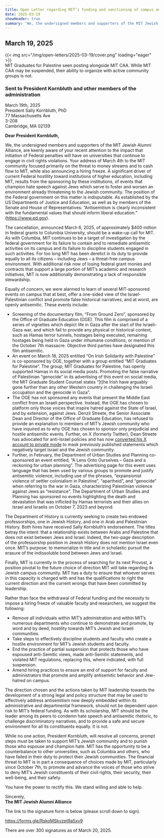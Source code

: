 ```yaml
---
title: Open Letter regarding MIT’s funding and sanctioning of campus antisemitism
date: 2025-03-19
showHeader: true
summary: 'We, the undersigned members and supporters of the MIT Jewish Alumni Alliance, are keenly aware of your recent attention to the impact that initiation of Federal penalties will have on universities that continue to engage in civil rights violations. Your address of March 4th to the MIT community focused primarily on the threat to money streams and to cash flow to MIT, while also announcing a hiring freeze. A significant driver of current Federal hostility toward institutions of higher education, including MIT, results from the sponsoring by these institutions, of events that champion hate speech against Jews which serve to foster and worsen an environment already threatening to the Jewish community. The position of the Federal government on this matter is indisputable. As established by the US Departments of Justice and Education, as well as by members of the Senate and House of Representatives: “Antisemitism is clearly inconsistent with the fundamental values that should inform liberal education.”'
---
```


## March 19, 2025

<div class="image-container">
{{< img src="/img/open-letters/2025-03-19/cover.png" loading="eager" >}}
<div class="image-metadata">
MIT Graduates for Palestine seen posting alongside MIT CAA. While MIT CAA may be suspended, their ability to organize with active community groups is not.
</div>
</div>

### Sent to President Kornbluth and other members of the administration

March 19th, 2025\
President Sally Kornbluth, PhD\
77 Massachusetts Ave\
3-208\
Cambridge, MA 02139

**Dear President Kornbluth,**

We, the undersigned members and supporters of the MIT Jewish Alumni Alliance, are keenly aware of your recent attention to the impact that initiation of Federal penalties will have on universities that continue to engage in civil rights violations. Your address of March 4th to the MIT community focused primarily on the threat to money streams and to cash flow to MIT, while also announcing a hiring freeze. A significant driver of current Federal hostility toward institutions of higher education, including MIT, results from the sponsoring by these institutions, of events that champion hate speech against Jews which serve to foster and worsen an environment already threatening to the Jewish community. The position of the Federal government on this matter is indisputable. As established by the US Departments of Justice and Education, as well as by members of the Senate and House of Representatives: “Antisemitism is clearly inconsistent with the fundamental values that should inform liberal education.”
(https://www.ed.gov).

The cancellation, announced March 6, 2025, of approximately $400 million in federal grants to Columbia University, should be a wake-up call for MIT. As with Columbia, MIT continues to be a target of investigation by the federal government for its failure to contain and to remediate antisemitic activities on its campus and its failure to discipline students engaged in such activities. For too long MIT has been derelict in its duty to provide equally to all its citizens – including Jews – a threat-free campus environment. With additional risk now of losing federal grant monies and contracts that support a large portion of MIT’s academic and research initiatives, MIT is now additionally demonstrating a lack of responsible stewardship.

Equally of concern, we were alarmed to learn of several MIT-sponsored events on campus that at best, offer a one-sided view of the Israel-Palestinian conflict and promote false historical narratives, and at worst, are openly antisemitic. These events include:
- Screening of the documentary film, “From Ground Zero”, sponsored by the Office of Graduate Education (OGE). This film is comprised of a series of vignettes which depict life in Gaza after the start of the Israeli-Gaza war, and which fail to provide any physical or historical context, such as Hamas terror tunnels, hostages being executed, remaining hostages being held in Gaza under inhumane conditions, or mention of the October 7th massacre. Objective third parties have designated this film antisemitic.
- An event on March 18, 2025 entitled “On Irish Solidarity with Palestine” is co-sponsored by OGE, together with a group entitled “MIT Graduates for Palestine”. The group, MIT Graduates for Palestine, has openly supported Hamas in its social media posts. Promoting the false narrative of Palestinian “genocide” in its advertising of this event on social media, the MIT Graduate Student Counsel states “[t]he Irish have arguably gone further than any other Western country in challenging the Israeli occupation and the genocide in Gaza”.
- The OGE has not sponsored any events that present the Middle East conflict from an Israeli perspective. Instead, the OGE has chosen to platform only those voices that inspire hatred against the State of Israel, and by extension, against Jews. Denzil Streete, the Senior Associate Dean and Director of the Office of Graduate Education, has refused to provide an explanation to members of MIT’s Jewish community who have inquired as to why OGE has chosen to sponsor only prejudicial and hostile antisemitic
events. Further, on X (formerly Twitter), Dean Streete has advocated for anti-Israel policies and has now [converted his X account to private mode](https://x.com/denstreete) to mask previously published statements which negatively target Israel and the Jewish community.
- Further, in February, the Department of Urban Studies and Planning co-sponsored an event entitled, “A Lens Onto Ourselves – Gaza and a reckoning for urban planning”. The advertising page for this event uses language that has been used by various groups to promote and justify antisemitic violence, including use of the phrases, “expansionist violence of settler colonialism in Palestine”, “apartheid”, and “genocide” when referring to the war in Gaza, characterizing Palestinian violence against Jews as “resistance”. The Department of Urban Studies and Planning has sponsored no events highlighting the death and devastation that was inflicted by Hamas terrorists and their allies on Israel and Israelis on October 7, 2023 and beyond.

The Department of History is currently seeking to create two endowed professorships, one in Jewish History, and one in Arab and Palestinian History. Both hires have received Sally Kornbluth’s endorsement. The titles betray the intent: that a relationship exists between Arabs and Palestine that does not exist between Jews and Israel. Indeed, the two-page description of
the professorship position in Jewish History does not mention Israel even once. MIT’s purpose: to memorialize in title and in scholastic pursuit the erasure of the indissoluble bond between Jews and Israel.

Finally, MIT is currently in the process of searching for its next Provost, a position pivotal to the future choice of direction MIT will take regarding its Jewish campus community. MIT has a duty to ensure that whoever serves in this capacity is charged with and has the qualifications to right the current direction and the current wrongs that have been committed by leadership.

Rather than face the withdrawal of Federal funding and the necessity to impose a hiring freeze of valuable faculty and researchers, we suggest the following:
- Remove all individuals within MIT’s administration and within MIT’s numerous departments who continue to demonstrate and promote, by word and by deed, hostility towards MIT’s Jewish and Israeli communities.
- Take steps to effectively discipline students and faculty who create a hostile environment for MIT’s Jewish students and faculty.
- End the practice of partial suspension that protects those who have espoused anti-Semitic views, made anti-Semitic statements, and violated MIT regulations, replacing this, where indicated, with full suspension.
- Amend hiring practices to ensure an end of support for faculty and administrators that promote and amplify antisemitic behavior and Jew-hatred on campus.

The direction chosen and the actions taken by MIT leadership towards the development of a strong legal and policy structure that may be used to effectively address antisemitism now deeply embedded within its administrative and departmental framework, should not be dependent upon risk to MIT’s federal funding. As with its scholarship, MIT should be the leader
among its peers to condemn hate speech and antisemitic rhetoric, to challenge discriminatory narratives, and to provide a safe and secure environment for all its constituents equally. It is not.

While no one action, President Kornbluth, will resolve all concerns, prompt steps must be taken to support MIT’s Jewish community and to punish those who espouse and champion hate. MIT has the opportunity to be a counterbalance to other universities, such as Columbia and others, who have failed in their duty to protect their Jewish communities. The financial threat to MIT is in part a consequence of choices made by MIT, particularly since October 7th, to promote and advance the voices of those who strive to deny MIT’s Jewish constituents of their civil rights, their security, their well-being, and their safety.

You have the power to rectify this. We stand willing and able to help.

Sincerely,\
**The MIT Jewish Alumni Alliance**

The link to the signature form is below (please scroll down to sign).

https://forms.gle/RskoMSkvzpt9a5xv9

There are over 300 signatures as of March 20, 2025.